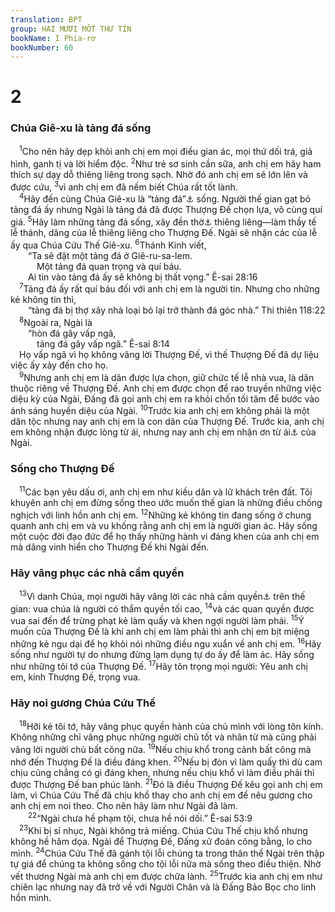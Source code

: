 ```yaml
---
translation: BPT
group: HAI MƯƠI MỐT THƯ TÍN
bookName: I Phia-rơ 
bookNumber: 60
---
```


<div class="title"><h1>2</h1><h3>Chúa Giê-xu là tảng đá sống</h3></div>
<span class="verse 1phi_2_1"> <sup>1</sup>Cho nên hãy dẹp khỏi anh chị em mọi điều gian ác, mọi thứ dối trá, giả hình, ganh tị và lời hiểm độc.</span>
<span class="verse 1phi_2_2"><sup>2</sup>Như trẻ sơ sinh cần sữa, anh chị em hãy ham thích sự dạy dỗ thiêng liêng trong sạch. Nhờ đó anh chị em sẽ lớn lên và được cứu,</span>
<span class="verse 1phi_2_3"><sup>3</sup>vì anh chị em đã nếm biết Chúa rất tốt lành.<br/></span>
<span class="verse 1phi_2_4"> <sup>4</sup>Hãy đến cùng Chúa Giê-xu là “tảng đá”<a data-toggle="tooltip" data-placement="bottom" title="Tảng đá quan trọng nhất trong đền thờ thiêng liêng hoặc nhà của Thượng Đế (tức dân Ngài).">⚓</a> sống. Người thế gian gạt bỏ tảng đá ấy nhưng Ngài là tảng đá đã được Thượng Đế chọn lựa, vô cùng quí giá.</span>
<span class="verse 1phi_2_5"><sup>5</sup>Hãy làm những tảng đá sống, xây đền thờ<a data-toggle="tooltip" data-placement="bottom" title="Nhà của Thượng Đế—nơi dân sự của Thượng Đế thờ phụng Ngài. Đây có nghĩa là các tín hữu là đền thờ thiêng liêng nơi Thượng Đế ngự.">⚓</a> thiêng liêng—làm thầy tế lễ thánh, dâng của lễ thiêng liêng cho Thượng Đế. Ngài sẽ nhận các của lễ ấy qua Chúa Cứu Thế Giê-xu.</span>
<span class="verse 1phi_2_6"><sup>6</sup>Thánh Kinh viết,<br/>  “Ta sẽ đặt một tảng đá ở Giê-ru-sa-lem.<br/>   Một tảng đá quan trọng và quí báu.<br/>  Ai tin vào tảng đá ấy sẽ không bị thất vọng.” Ê-sai 28:16<br/></span>
<span class="verse 1phi_2_7"> <sup>7</sup>Tảng đá ấy rất quí báu đối với anh chị em là người tin. Nhưng cho những kẻ không tin thì,<br/>  “tảng đá bị thợ xây nhà loại bỏ lại trở thành đá góc nhà.” Thi thiên 118:22<br/></span>
<span class="verse 1phi_2_8"> <sup>8</sup>Ngoài ra, Ngài là<br/>  “hòn đá gây vấp ngã,<br/>   tảng đá gây vấp ngã.” Ê-sai 8:14<br/> Họ vấp ngã vì họ không vâng lời Thượng Đế, vì thế Thượng Đế đã dự liệu việc ấy xảy đến cho họ.<br/></span>
<span class="verse 1phi_2_9"> <sup>9</sup>Nhưng anh chị em là dân được lựa chọn, giữ chức tế lễ nhà vua, là dân thuộc riêng về Thượng Đế. Anh chị em được chọn để rao truyền những việc diệu kỳ của Ngài, Đấng đã gọi anh chị em ra khỏi chốn tối tăm để bước vào ánh sáng huyền diệu của Ngài.</span>
<span class="verse 1phi_2_10"><sup>10</sup>Trước kia anh chị em không phải là một dân tộc nhưng nay anh chị em là con dân của Thượng Đế. Trước kia, anh chị em không nhận được lòng từ ái, nhưng nay anh chị em nhận ơn từ ái<a data-toggle="tooltip" data-placement="bottom" title="Xem Ô-sê 2:23.">⚓</a> của Ngài.<br/></span>
<div class="title"><h3>Sống cho Thượng Đế</h3></div>
<span class="verse 1phi_2_11"> <sup>11</sup>Các bạn yêu dấu ơi, anh chị em như kiều dân và lữ khách trên đất. Tôi khuyên anh chị em đừng sống theo ước muốn thế gian là những điều chống nghịch với linh hồn anh chị em.</span>
<span class="verse 1phi_2_12"><sup>12</sup>Những kẻ không tin đang sống ở chung quanh anh chị em và vu khống rằng anh chị em là người gian ác. Hãy sống một cuộc đời đạo đức để họ thấy những hành vi đáng khen của anh chị em mà dâng vinh hiển cho Thượng Đế khi Ngài đến.<br/></span>
<div class="title"><h3>Hãy vâng phục các nhà cầm quyền</h3></div>
<span class="verse 1phi_2_13"> <sup>13</sup>Vì danh Chúa, mọi người hãy vâng lời các nhà cầm quyền<a data-toggle="tooltip" data-placement="bottom" title="Nguyên văn, “mỗi định chế con người,” có nghĩa là nhà cầm quyền, tổng đốc, tổng thống, hay các nhà lãnh đạo khác của chính phủ.">⚓</a> trên thế gian: vua chúa là người có thẩm quyền tối cao,</span>
<span class="verse 1phi_2_14"><sup>14</sup>và các quan quyền được vua sai đến để trừng phạt kẻ làm quấy và khen ngợi người làm phải.</span>
<span class="verse 1phi_2_15"><sup>15</sup>Ý muốn của Thượng Đế là khi anh chị em làm phải thì anh chị em bịt miệng những kẻ ngu dại để họ khỏi nói những điều ngu xuẩn về anh chị em.</span>
<span class="verse 1phi_2_16"><sup>16</sup>Hãy sống như người tự do nhưng đừng lạm dụng tự do ấy để làm ác. Hãy sống như những tôi tớ của Thượng Đế.</span>
<span class="verse 1phi_2_17"><sup>17</sup>Hãy tôn trọng mọi người: Yêu anh chị em, kính Thượng Đế, trọng vua.<br/></span>
<div class="title"><h3>Hãy noi gương Chúa Cứu Thế</h3></div>
<span class="verse 1phi_2_18"> <sup>18</sup>Hỡi kẻ tôi tớ, hãy vâng phục quyền hành của chủ mình với lòng tôn kính. Không những chỉ vâng phục những người chủ tốt và nhân từ mà cũng phải vâng lời người chủ bất công nữa.</span>
<span class="verse 1phi_2_19"><sup>19</sup>Nếu chịu khổ trong cảnh bất công mà nhớ đến Thượng Đế là điều đáng khen.</span>
<span class="verse 1phi_2_20"><sup>20</sup>Nếu bị đòn vì làm quấy thì dù cam chịu cũng chẳng có gì đáng khen, nhưng nếu chịu khổ vì làm điều phải thì được Thượng Đế ban phúc lành.</span>
<span class="verse 1phi_2_21"><sup>21</sup>Đó là điều Thượng Đế kêu gọi anh chị em làm, vì Chúa Cứu Thế đã chịu khổ thay cho anh chị em để nêu gương cho anh chị em noi theo. Cho nên hãy làm như Ngài đã làm.<br/></span>
<span class="verse 1phi_2_22">  <sup>22</sup>“Ngài chưa hề phạm tội, chưa hề nói dối.” Ê-sai 53:9<br/></span>
<span class="verse 1phi_2_23"> <sup>23</sup>Khi bị sỉ nhục, Ngài không trả miếng. Chúa Cứu Thế chịu khổ nhưng không hề hăm dọa. Ngài để Thượng Đế, Đấng xử đoán công bằng, lo cho mình.</span>
<span class="verse 1phi_2_24"><sup>24</sup>Chúa Cứu Thế đã gánh tội lỗi chúng ta trong thân thể Ngài trên thập tự giá để chúng ta không sống cho tội lỗi nữa mà sống theo điều thiện. Nhờ vết thương Ngài mà anh chị em được chữa lành.</span>
<span class="verse 1phi_2_25"><sup>25</sup>Trước kia anh chị em như chiên lạc nhưng nay đã trở về với Người Chăn và là Đấng Bảo Bọc cho linh hồn mình.<br/></span>
